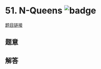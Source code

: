 # 51. N-Queens ![badge](https://img.shields.io/badge/-hard-red?style=flat-square)

[题目链接](https://leetcode.com/problems/n-queens)

## 题意

## 解答

